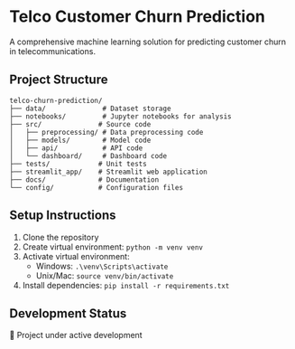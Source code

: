 # Telco Customer Churn Prediction

A comprehensive machine learning solution for predicting customer churn in telecommunications.

## Project Structure
```
telco-churn-prediction/
├── data/              # Dataset storage
├── notebooks/         # Jupyter notebooks for analysis
├── src/              # Source code
│   ├── preprocessing/ # Data preprocessing code
│   ├── models/        # Model code
│   ├── api/           # API code
│   └── dashboard/     # Dashboard code
├── tests/            # Unit tests
├── streamlit_app/    # Streamlit web application
├── docs/             # Documentation
└── config/           # Configuration files
```

## Setup Instructions

1. Clone the repository
2. Create virtual environment: `python -m venv venv`
3. Activate virtual environment: 
   - Windows: `.\venv\Scripts\activate`
   - Unix/Mac: `source venv/bin/activate`
4. Install dependencies: `pip install -r requirements.txt`

## Development Status
🚧 Project under active development
